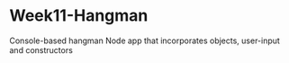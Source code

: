 # Week11-Hangman
Console-based hangman Node app that incorporates objects, user-input and constructors
